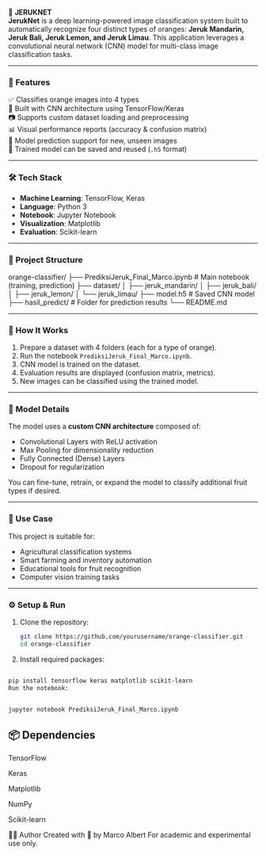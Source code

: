 🍊 **JERUKNET**  
**JerukNet** is a deep learning-powered image classification system built to automatically recognize four distinct types of oranges: **Jeruk Mandarin, Jeruk Bali, Jeruk Lemon, and Jeruk Limau**. This application leverages a convolutional neural network (CNN) model for multi-class image classification tasks.

---

### 🚀 Features

✅ Classifies orange images into 4 types  
🧠 Built with CNN architecture using TensorFlow/Keras  
📷 Supports custom dataset loading and preprocessing  
📊 Visual performance reports (accuracy & confusion matrix)  
🧪 Model prediction support for new, unseen images  
💾 Trained model can be saved and reused (`.h5` format)  

---

### 🛠️ Tech Stack

- **Machine Learning**: TensorFlow, Keras  
- **Language**: Python 3  
- **Notebook**: Jupyter Notebook  
- **Visualization**: Matplotlib  
- **Evaluation**: Scikit-learn  

---

### 📁 Project Structure

orange-classifier/
├── PrediksiJeruk_Final_Marco.ipynb # Main notebook (training, prediction)
├── dataset/
│ ├── jeruk_mandarin/
│ ├── jeruk_bali/
│ ├── jeruk_lemon/
│ └── jeruk_limau/
├── model.h5 # Saved CNN model
├── hasil_predict/ # Folder for prediction results
└── README.md

---

### 📸 How It Works

1. Prepare a dataset with 4 folders (each for a type of orange).
2. Run the notebook `PrediksiJeruk_Final_Marco.ipynb`.
3. CNN model is trained on the dataset.
4. Evaluation results are displayed (confusion matrix, metrics).
5. New images can be classified using the trained model.

---

### 🧠 Model Details

The model uses a **custom CNN architecture** composed of:
- Convolutional Layers with ReLU activation  
- Max Pooling for dimensionality reduction  
- Fully Connected (Dense) Layers  
- Dropout for regularization

You can fine-tune, retrain, or expand the model to classify additional fruit types if desired.

---

### 🧪 Use Case

This project is suitable for:
- Agricultural classification systems  
- Smart farming and inventory automation  
- Educational tools for fruit recognition  
- Computer vision training tasks  

---

### ⚙️ Setup & Run

1. Clone the repository:
   ```bash
   git clone https://github.com/yourusername/orange-classifier.git
   cd orange-classifier
2. Install required packages:

```bash

pip install tensorflow keras matplotlib scikit-learn
Run the notebook:
```
```bash

jupyter notebook PrediksiJeruk_Final_Marco.ipynb
```

## 📦 Dependencies
TensorFlow

Keras

Matplotlib

NumPy

Scikit-learn

👨‍💻 Author
Created with 🍊 by Marco Albert
For academic and experimental use only.
